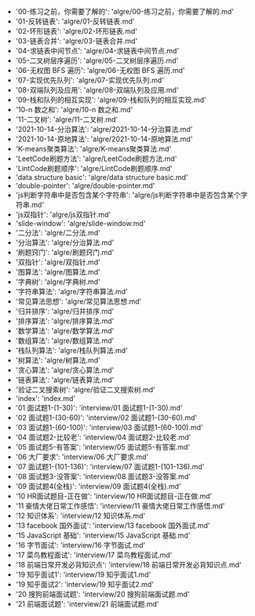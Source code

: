 - '00-练习之前，你需要了解的': 'algre/00-练习之前，你需要了解的.md'
- '01-反转链表': 'algre/01-反转链表.md'
- '02-环形链表': 'algre/02-环形链表.md'
- '03-链表合并': 'algre/03-链表合并.md'
- '04-求链表中间节点': 'algre/04-求链表中间节点.md'
- '05-二叉树层序遍历': 'algre/05-二叉树层序遍历.md'
- '06-无权图 BFS 遍历': 'algre/06-无权图 BFS 遍历.md'
- '07-实现优先队列': 'algre/07-实现优先队列.md'
- '08-双端队列及应用': 'algre/08-双端队列及应用.md'
- '09-栈和队列的相互实现': 'algre/09-栈和队列的相互实现.md'
- '10-n 数之和': 'algre/10-n 数之和.md'
- '11-二叉树': 'algre/11-二叉树.md'
- '2021-10-14-分治算法': 'algre/2021-10-14-分治算法.md'
- '2021-10-14-原地算法': 'algre/2021-10-14-原地算法.md'
- 'K-means聚类算法': 'algre/K-means聚类算法.md'
- 'LeetCode刷题方法': 'algre/LeetCode刷题方法.md'
- 'LintCode刷题顺序': 'algre/LintCode刷题顺序.md'
- 'data structure basic': 'algre/data structure basic.md'
- 'double-pointer': 'algre/double-pointer.md'
- 'js判断字符串中是否包含某个字符串': 'algre/js判断字符串中是否包含某个字符串.md'
- 'js双指针': 'algre/js双指针.md'
- 'slide-window': 'algre/slide-window.md'
- '二分法': 'algre/二分法.md'
- '分治算法': 'algre/分治算法.md'
- '刷题窍门': 'algre/刷题窍门.md'
- '双指针': 'algre/双指针.md'
- '图算法': 'algre/图算法.md'
- '字典树': 'algre/字典树.md'
- '字符串算法': 'algre/字符串算法.md'
- '常见算法思想': 'algre/常见算法思想.md'
- '归并排序': 'algre/归并排序.md'
- '排序算法': 'algre/排序算法.md'
- '数学算法': 'algre/数学算法.md'
- '数组算法': 'algre/数组算法.md'
- '栈队列算法': 'algre/栈队列算法.md'
- '树算法': 'algre/树算法.md'
- '贪心算法': 'algre/贪心算法.md'
- '链表算法': 'algre/链表算法.md'
- '验证二叉搜索树': 'algre/验证二叉搜索树.md'
- 'index': 'index.md'
- '01 面试题1-(1-30)': 'interview/01 面试题1-(1-30).md'
- '02 面试题1-(30-60)': 'interview/02 面试题1-(30-60).md'
- '03 面试题1-(60-100)': 'interview/03 面试题1-(60-100).md'
- '04 面试题2-比较老': 'interview/04 面试题2-比较老.md'
- '05 面试题5-有答案': 'interview/05 面试题5-有答案.md'
- '06 大厂要求': 'interview/06 大厂要求.md'
- '07 面试题1-(101-136)': 'interview/07 面试题1-(101-136).md'
- '08 面试题3-没答案': 'interview/08 面试题3-没答案.md'
- '09 面试题4(全栈)': 'interview/09 面试题4(全栈).md'
- '10 HR面试题目-正在做': 'interview/10 HR面试题目-正在做.md'
- '11 豪情大佬日常工作感悟': 'interview/11 豪情大佬日常工作感悟.md'
- '12 知识体系': 'interview/12 知识体系.md'
- '13 facebook 国外面试': 'interview/13 facebook 国外面试.md'
- '15 JavaScript 基础': 'interview/15 JavaScript 基础.md'
- '16 字节面试': 'interview/16 字节面试.md'
- '17 菜鸟教程面试': 'interview/17 菜鸟教程面试.md'
- '18 前端日常开发必背知识点': 'interview/18 前端日常开发必背知识点.md'
- '19 知乎面试1': 'interview/19 知乎面试1.md'
- '19 知乎面试2': 'interview/19 知乎面试2.md'
- '20 搜狗前端面试题': 'interview/20 搜狗前端面试题.md'
- '21 前端面试题': 'interview/21 前端面试题.md'
